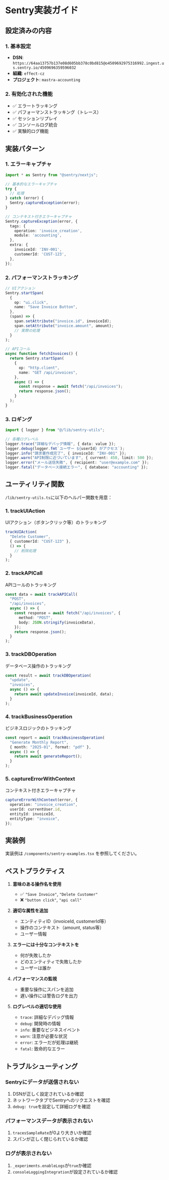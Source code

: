 # Sentry実装ガイド

## 設定済みの内容

### 1. 基本設定
- **DSN**: `https://64aa13757b137e08d605bb378c0bd815@o4509692975316992.ingest.us.sentry.io/4509696359596032`
- **組織**: `effect-cz`
- **プロジェクト**: `mastra-accounting`

### 2. 有効化された機能
- ✅ エラートラッキング
- ✅ パフォーマンストラッキング（トレース）
- ✅ セッションリプレイ
- ✅ コンソールログ統合
- ✅ 実験的ログ機能

## 実装パターン

### 1. エラーキャプチャ

```typescript
import * as Sentry from "@sentry/nextjs";

// 基本的なエラーキャプチャ
try {
  // 処理
} catch (error) {
  Sentry.captureException(error);
}

// コンテキスト付きエラーキャプチャ
Sentry.captureException(error, {
  tags: {
    operation: 'invoice_creation',
    module: 'accounting',
  },
  extra: {
    invoiceId: 'INV-001',
    customerId: 'CUST-123',
  },
});
```

### 2. パフォーマンストラッキング

```typescript
// UIアクション
Sentry.startSpan(
  {
    op: "ui.click",
    name: "Save Invoice Button",
  },
  (span) => {
    span.setAttribute("invoice.id", invoiceId);
    span.setAttribute("invoice.amount", amount);
    // 実際の処理
  }
);

// APIコール
async function fetchInvoices() {
  return Sentry.startSpan(
    {
      op: "http.client",
      name: "GET /api/invoices",
    },
    async () => {
      const response = await fetch("/api/invoices");
      return response.json();
    }
  );
}
```

### 3. ロギング

```typescript
import { logger } from "@/lib/sentry-utils";

// 各種ログレベル
logger.trace("詳細なデバッグ情報", { data: value });
logger.debug(logger.fmt`ユーザー ${userId} がアクセス`);
logger.info("請求書作成完了", { invoiceId: "INV-001" });
logger.warn("API制限に近づいています", { current: 450, limit: 500 });
logger.error("メール送信失敗", { recipient: "user@example.com" });
logger.fatal("データベース接続エラー", { database: "accounting" });
```

## ユーティリティ関数

`/lib/sentry-utils.ts`に以下のヘルパー関数を用意：

### 1. trackUIAction
UIアクション（ボタンクリック等）のトラッキング

```typescript
trackUIAction(
  "Delete Customer",
  { customerId: "CUST-123" },
  () => {
    // 削除処理
  }
);
```

### 2. trackAPICall
APIコールのトラッキング

```typescript
const data = await trackAPICall(
  "POST",
  "/api/invoices",
  async () => {
    const response = await fetch("/api/invoices", {
      method: "POST",
      body: JSON.stringify(invoiceData),
    });
    return response.json();
  }
);
```

### 3. trackDBOperation
データベース操作のトラッキング

```typescript
const result = await trackDBOperation(
  "update",
  "invoices",
  async () => {
    return await updateInvoice(invoiceId, data);
  }
);
```

### 4. trackBusinessOperation
ビジネスロジックのトラッキング

```typescript
const report = await trackBusinessOperation(
  "Generate Monthly Report",
  { month: "2025-01", format: "pdf" },
  async () => {
    return await generateReport();
  }
);
```

### 5. captureErrorWithContext
コンテキスト付きエラーキャプチャ

```typescript
captureErrorWithContext(error, {
  operation: "invoice_creation",
  userId: currentUser.id,
  entityId: invoiceId,
  entityType: "invoice",
});
```

## 実装例

実装例は `/components/sentry-examples.tsx` を参照してください。

## ベストプラクティス

1. **意味のある操作名を使用**
   - ✅ `"Save Invoice"`, `"Delete Customer"`
   - ❌ `"button click"`, `"api call"`

2. **適切な属性を追加**
   - エンティティID（invoiceId, customerId等）
   - 操作のコンテキスト（amount, status等）
   - ユーザー情報

3. **エラーには十分なコンテキストを**
   - 何が失敗したか
   - どのエンティティで失敗したか
   - ユーザーは誰か

4. **パフォーマンスの監視**
   - 重要な操作にスパンを追加
   - 遅い操作には警告ログを出力

5. **ログレベルの適切な使用**
   - `trace`: 詳細なデバッグ情報
   - `debug`: 開発時の情報
   - `info`: 重要なビジネスイベント
   - `warn`: 注意が必要な状況
   - `error`: エラーだが処理は継続
   - `fatal`: 致命的なエラー

## トラブルシューティング

### Sentryにデータが送信されない
1. DSNが正しく設定されているか確認
2. ネットワークタブでSentryへのリクエストを確認
3. `debug: true`を設定して詳細ログを確認

### パフォーマンスデータが表示されない
1. `tracesSampleRate`が0より大きいか確認
2. スパンが正しく閉じられているか確認

### ログが表示されない
1. `_experiments.enableLogs`が`true`か確認
2. `consoleLoggingIntegration`が設定されているか確認